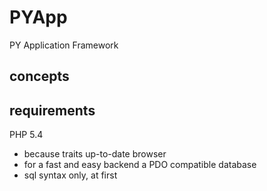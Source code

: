 PYApp
=====

PY Application Framework



concepts
--------
 
			

requirements
------------
PHP 5.4 
- because traits up-to-date browser
- for a fast and easy backend a  PDO compatible database
- sql syntax only, at first
